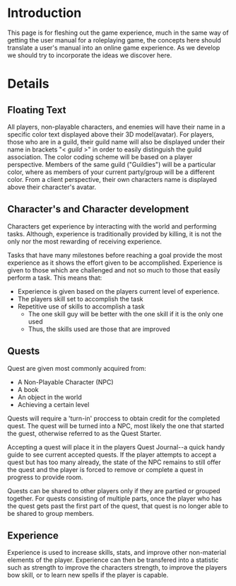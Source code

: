 # Introduction #

This page is for fleshing out the game experience, much in the same way of getting the user manual for a roleplaying game, the concepts here should translate a user's manual into an online game experience.  As we develop we should try to incorporate the ideas we discover here.

# Details #

## Floating Text ##

All players, non-playable characters, and enemies will have their name in a specific color text displayed above their 3D model(avatar).  For players, those who are in a guild, their guild name will also be displayed under their name in brackets "< _guild_ >" in order to easily distinguish the guild association.  The color coding scheme will be based on a player perspective. Members of the same guild ("Guildies") will be a particular color, where as members of your current party/group will be a different color. From a client perspective, their own characters name is displayed above their character's avatar.

## Character's and Character development ##
Characters get experience by interacting with the world and performing tasks.  Although, experience is traditionally provided by killing, it is not the only nor the most rewarding of receiving experience.

Tasks that have many milestones before reaching a goal provide the most experience as it shows the effort given to be accomplished.  Experience is given to those which are challenged and not so much to those that easily perform a task.  This means that:
  * Experience is given based on the players current level of experience.
  * The players skill set to accomplish the task
  * Repetitive use of skills to accomplish a task
    * The one skill guy will be better with the one skill if it is the only one used
    * Thus, the skills used are those that are improved


## Quests ##
Quest are given most commonly acquired from:
  * A Non-Playable Character (NPC)
  * A book
  * An object in the world
  * Achieving a certain level

Quests will require a 'turn-in' proccess to obtain credit for the completed quest.  The quest will be turned into a NPC, most likely the one that started the guest, otherwise referred to as the Quest Starter.

Accepting a quest will place it in the players Quest Journal--a quick handy guide to see current accepted quests.  If the player attempts to accept a quest but has too many already, the state of the NPC remains to still offer the quest and the player is forced to remove or complete a quest in progress to provide room.

Quests can be shared to other players only if they are partied or grouped together.  For quests consisting of multiple parts, once the player who has the quest gets past the first part of the quest, that quest is no longer able to be shared to group members.


## Experience ##
Experience is used to increase skills, stats, and improve other non-material elements of the player.  Experience can then be transfered into a statistic such as strength to improve the characters strength, to improve the players bow skill, or to learn new spells if the player is capable.